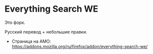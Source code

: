 # Everything Search WE

Это форк.

Русский перевод + небольшие правки.



* Страница на AMO:
https://addons.mozilla.org/ru/firefox/addon/everything-search-we/
